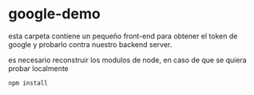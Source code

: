 # google-demo

esta carpeta contiene un pequeño front-end para obtener el token de google y probarlo contra nuestro backend server.

es necesario reconstruir los modulos de node, en caso de que se quiera probar localmente

```
npm install
``` 